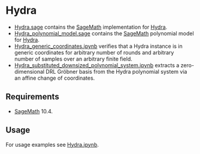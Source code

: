 # Hydra

- [Hydra.sage](./Hydra.sage) contains the [SageMath](https://www.sagemath.org/) implementation for [Hydra](https://doi.org/10.1007/978-3-031-30634-1_9).
- [Hydra_polynomial_model.sage](./Hydra_polynomial_model.sage) contains the [SageMath](https://www.sagemath.org/) polynomial model for [Hydra](https://doi.org/10.1007/978-3-031-30634-1_9).
- [Hydra_generic_coordinates.ipynb](./Hydra_generic_coordinates.ipynb) verifies that a Hydra instance is in generic coordinates for arbitrary number of rounds and arbitrary number of samples over an arbitrary finite field.
- [Hydra_substituted_downsized_polynomial_system.ipynb](./Hydra_substituted_downsized_polynomial_system.ipynb) extracts a zero-dimensional DRL Gröbner basis from the Hydra polynomial system via an affine change of coordinates.

## Requirements
- [SageMath](https://www.sagemath.org/) 10.4.

## Usage
For usage examples see [Hydra.ipynb](./Hydra.ipynb).
